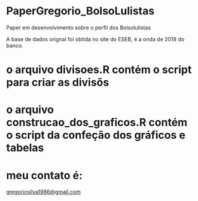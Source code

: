 # PaperGregorio_BolsoLulistas

Paper em desenvolvimento sobre o perfil dos Bolsolulistas

A base de dados orignal foi obtida no site do ESEB, é a onda de 2018 do banco.

# o arquivo divisoes.R contém o script para criar as divisõs


# o arquivo construcao_dos_graficos.R contém o script da confeção dos gráficos e tabelas

# meu contato é: 
gregoriosilva1986@gmail.com
